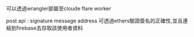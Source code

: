 可以透過wrangler部屬至cloude flare worker

post api : signature message address
可透過ethers驗證簽名的正確性,並且連結到firebase去存取該使用者資料
